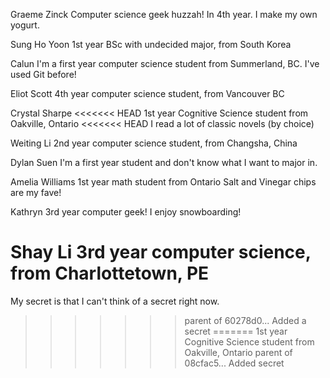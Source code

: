 Graeme Zinck
Computer science geek huzzah! In 4th year.
I make my own yogurt.

Sung Ho Yoon
1st year BSc with undecided major, from South Korea

Calun
I'm a first year computer science student from Summerland, BC.
I've used Git before!

Eliot Scott
4th year computer science student, from Vancouver BC

Crystal Sharpe
<<<<<<< HEAD
1st year Cognitive Science student from Oakville, Ontario
<<<<<<< HEAD
I read a lot of classic novels (by choice)

Weiting Li
2nd year computer science student, from Changsha, China

Dylan Suen
I'm a first year student and don't know what I want to major in.

Amelia Williams
1st year math student from Ontario
Salt and Vinegar chips are my fave!

Kathryn
3rd year computer geek!
I enjoy snowboarding!

Shay Li
3rd year computer science, from Charlottetown, PE
=======
My secret is that I can't think of a secret right now.
>>>>>>> parent of 60278d0... Added a secret
=======
1st year Cognitive Science student from Oakville, Ontario
>>>>>>> parent of 08cfac5... Added secret

